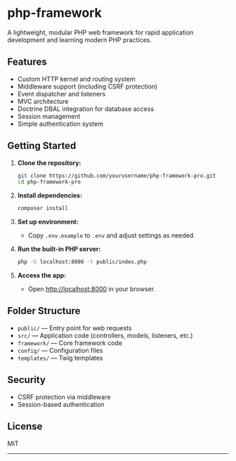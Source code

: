 # php-framework

A lightweight, modular PHP web framework for rapid application development and learning modern PHP practices.

## Features

- Custom HTTP kernel and routing system
- Middleware support (including CSRF protection)
- Event dispatcher and listeners
- MVC architecture
- Doctrine DBAL integration for database access
- Session management
- Simple authentication system

## Getting Started

1. **Clone the repository:**
   ```bash
   git clone https://github.com/yourusername/php-framework-pro.git
   cd php-framework-pro
   ```

2. **Install dependencies:**
   ```bash
   composer install
   ```

3. **Set up environment:**
   - Copy `.env.example` to `.env` and adjust settings as needed.

4. **Run the built-in PHP server:**
   ```bash
   php -S localhost:8000 -t public/index.php
   ```

5. **Access the app:**
   - Open [http://localhost:8000](http://localhost:8000) in your browser.

## Folder Structure

- `public/` — Entry point for web requests
- `src/` — Application code (controllers, models, listeners, etc.)
- `framework/` — Core framework code
- `config/` — Configuration files
- `templates/` — Twig templates

## Security

- CSRF protection via middleware
- Session-based authentication

## License

MIT

---
